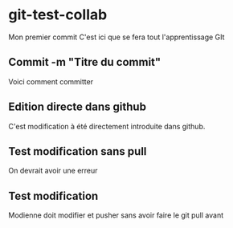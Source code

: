 # git-test-collab

Mon premier commit
C'est ici que se fera tout l'apprentissage GIt

## Commit -m "Titre du commit"
Voici comment committer

## Edition directe dans github 
C'est modification à été directement introduite dans github.


## Test modification sans pull
On devrait avoir une erreur 

## Test modification 
Modienne doit modifier et pusher sans avoir faire le git pull avant 

## 